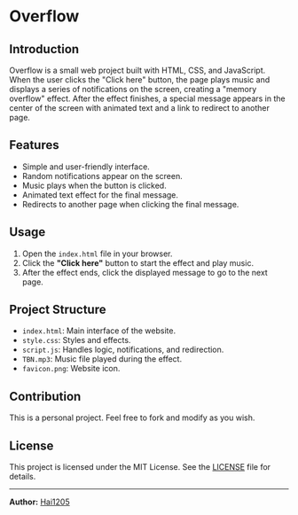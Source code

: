 # Overflow

## Introduction

Overflow is a small web project built with HTML, CSS, and JavaScript. When the user clicks the "Click here" button, the page plays music and displays a series of notifications on the screen, creating a "memory overflow" effect. After the effect finishes, a special message appears in the center of the screen with animated text and a link to redirect to another page.

## Features

- Simple and user-friendly interface.
- Random notifications appear on the screen.
- Music plays when the button is clicked.
- Animated text effect for the final message.
- Redirects to another page when clicking the final message.

## Usage

1. Open the `index.html` file in your browser.
2. Click the **"Click here"** button to start the effect and play music.
3. After the effect ends, click the displayed message to go to the next page.

## Project Structure

- `index.html`: Main interface of the website.
- `style.css`: Styles and effects.
- `script.js`: Handles logic, notifications, and redirection.
- `TBN.mp3`: Music file played during the effect.
- `favicon.png`: Website icon.

## Contribution

This is a personal project. Feel free to fork and modify as you wish.

## License

This project is licensed under the MIT License. See the [LICENSE](LICENSE) file for details.

---

**Author:** [Hai1205](https://github.com/hai1205)